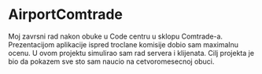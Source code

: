 # AirportComtrade
Moj zavrsni rad nakon obuke u Code centru u sklopu Comtrade-a.
Prezentacijom aplikacije ispred troclane komisije dobio sam maximalnu ocenu.
U ovom projektu simulirao sam rad servera i klijenata. Cilj projekta je bio da pokazem sve sto sam naucio na cetvoromesecnoj obuci.

